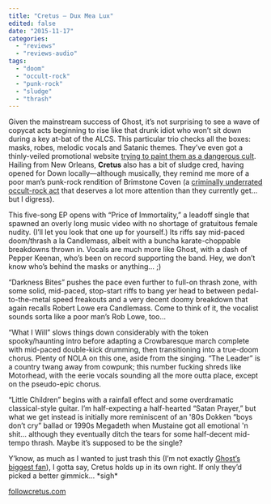 ```yaml
---
title: "Cretus – Dux Mea Lux"
edited: false
date: "2015-11-17"
categories:
  - "reviews"
  - "reviews-audio"
tags:
  - "doom"
  - "occult-rock"
  - "punk-rock"
  - "sludge"
  - "thrash"
---
```


Given the mainstream success of Ghost, it’s not surprising to see a wave of copycat acts beginning to rise like that drunk idiot who won’t sit down during a key at-bat of the ALCS. This particular trio checks all the boxes: masks, robes, melodic vocals and Satanic themes. They’ve even got a thinly-veiled promotional website [trying to paint them as a dangerous cult](http://www.robincomehome.com/stopcretus/band.html). Hailing from New Orleans, **Cretus** also has a bit of sludge cred, having opened for Down locally—although musically, they remind me more of a poor man’s punk-rock rendition of Brimstone Coven (a [criminally underrated occult-rock act](https://hellbound.ca/2014/07/brimstone-coven-self-titled/) that deserves a lot more attention than they currently get… but I digress).

This five-song EP opens with “Price of Immortality,” a leadoff single that spawned an overly long music video with no shortage of gratuitous female nudity. (I’ll let you look that one up for yourself.) Its riffs say mid-paced doom/thrash a la Candlemass, albeit with a buncha karate-choppable breakdowns thrown in. Vocals are much more like Ghost, with a dash of Pepper Keenan, who’s been on record supporting the band. Hey, we don’t know who’s behind the masks or anything… ;)

“Darkness Bites” pushes the pace even further to full-on thrash zone, with some solid, mid-paced, stop-start riffs to bang yer head to between pedal-to-the-metal speed freakouts and a very decent doomy breakdown that again recalls Robert Lowe era Candlemass. Come to think of it, the vocalist sounds sorta like a poor man’s Rob Lowe, too…

“What I Will” slows things down considerably with the token spooky/haunting intro before adapting a Crowbaresque march complete with mid-paced double-kick drumming, then transitioning into a true-doom chorus. Plenty of NOLA on this one, aside from the singing. “The Leader” is a country twang away from cowpunk; this number fucking shreds like Motorhead, with the eerie vocals sounding all the more outta place, except on the pseudo-epic chorus.

“Little Children” begins with a rainfall effect and some overdramatic classical-style guitar. I’m half-expecting a half-hearted “Satan Prayer,” but what we get instead is initially more reminiscent of an '80s Dokken “boys don’t cry” ballad or 1990s Megadeth when Mustaine got all emotional 'n shit… although they eventually ditch the tears for some half-decent mid-tempo thrash. Maybe it’s supposed to be the single?

Y’know, as much as I wanted to just trash this (I’m not exactly [Ghost’s biggest fan](https://hellbound.ca/2011/03/ghost-opus-eponymous-2/)), I gotta say, Cretus holds up in its own right. If only they’d picked a better gimmick… \*sigh\*

[followcretus.com](http://followcretus.com/)
